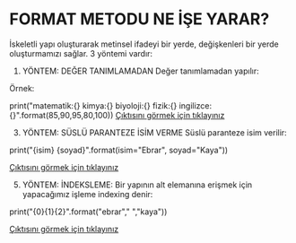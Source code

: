 # FORMAT METODU NE İŞE YARAR?
İskeletli yapı oluşturarak metinsel ifadeyi bir yerde, değişkenleri bir yerde oluşturmamızı sağlar.
3 yöntemi vardır:
1. YÖNTEM: DEĞER TANIMLAMADAN
Değer tanımlamadan yapılır:

Örnek:

print("matematik:{} kimya:{} biyoloji:{} fizik:{} ingilizce:{}".format(85,90,95,80,100))
<a href="https://github.com/ebrarrkaya/BUGUNUN-KONUSU/blob/9aaac90c72bf2bb28a1b42ce1b781f60f133fe76/ebr1.png">Çıktısını görmek için tıklayınız</a>

3. YÖNTEM: SÜSLÜ PARANTEZE İSİM VERME
Süslü paranteze isim verilir:

print("{isim} {soyad}".format(isim="Ebrar", soyad="Kaya"))

<a href="https://github.com/ebrarrkaya/BUGUNUN-KONUSU/blob/e22d810f46ab93110f39fd934c9a7c08a5ae1834/kkk.png">Çıktısını görmek için tıklayınız</a>

5. YÖNTEM: İNDEKSLEME:
Bir yapının alt elemanına erişmek için yapacağımız işleme indexing denir:

print("{0}{1}{2}".format("ebrar"," ","kaya"))

<a href="https://github.com/ebrarrkaya/BUGUNUN-KONUSU/blob/53eebb24c095d44f818f73ff436f0cb9c6df07b6/aaa.png">Çıktısını görmek için tıklayınız</a>
